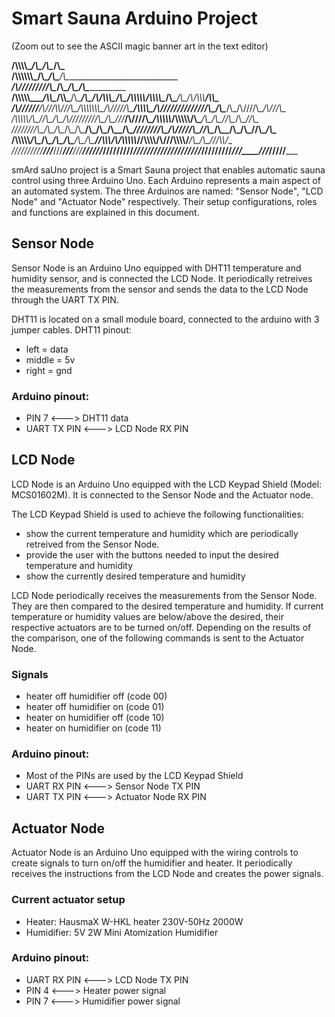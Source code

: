 # Smart Sauna Arduino Project

(Zoom out to see the ASCII magic banner art in the text editor)

______________________________________/\\\\\\\\\__________________________/\\\_________________________________________/\\\________/\\\_____________________________        
 ____________________________________/\\\\\\\\\\\\\_______________________\/\\\________________________________________\/\\\_______\/\\\_____________________________       
  ___________________________________/\\\/////////\\\______________________\/\\\________________________________________\/\\\_______\/\\\_____________________________      
   __/\\\\\\\\\\____/\\\\\__/\\\\\___\/\\\_______\/\\\__/\\/\\\\\\\_________\/\\\_____________/\\\\\\\\\\__/\\\\\\\\\____\/\\\_______\/\\\__/\\/\\\\\\_______/\\\\\____     
    _\/\\\//////___/\\\///\\\\\///\\\_\/\\\\\\\\\\\\\\\_\/\\\/////\\\___/\\\\\\\\\____________\/\\\//////__\////////\\\___\/\\\_______\/\\\_\/\\\////\\\____/\\\///\\\__    
     _\/\\\\\\\\\\_\/\\\_\//\\\__\/\\\_\/\\\/////////\\\_\/\\\___\///___/\\\////\\\____________\/\\\\\\\\\\___/\\\\\\\\\\__\/\\\_______\/\\\_\/\\\__\//\\\__/\\\__\//\\\_   
      _\////////\\\_\/\\\__\/\\\__\/\\\_\/\\\_______\/\\\_\/\\\_________\/\\\__\/\\\____________\////////\\\__/\\\/////\\\__\//\\\______/\\\__\/\\\___\/\\\_\//\\\__/\\\__  
       __/\\\\\\\\\\_\/\\\__\/\\\__\/\\\_\/\\\_______\/\\\_\/\\\_________\//\\\\\\\/\\____________/\\\\\\\\\\_\//\\\\\\\\/\\__\///\\\\\\\\\/___\/\\\___\/\\\__\///\\\\\/___ 
        _\//////////__\///___\///___\///__\///________\///__\///___________\///////\//____________\//////////___\////////\//_____\/////////_____\///____\///_____\/////_____



smArd saUno project is a Smart Sauna project that enables automatic sauna control using three Arduino Uno.
Each Arduino represents a main aspect of an automated system. 
The three Arduinos are named: "Sensor Node", "LCD Node" and "Actuator Node" respectively.
Their setup configurations, roles and functions are explained in this document.

## Sensor Node

Sensor Node is an Arduino Uno equipped with DHT11 temperature and humidity sensor, and is connected the LCD Node.
It periodically retreives the measurements from the sensor and sends the data to the LCD Node through the UART TX PIN.

DHT11 is located on a small module board, connected to the arduino with 3 jumper cables.
DHT11 pinout:
- left = data
- middle = 5v
- right = gnd

### Arduino pinout:
- PIN 7 <---> DHT11 data
- UART TX PIN <---> LCD Node RX PIN

## LCD Node

LCD Node is an Arduino Uno equipped with the LCD Keypad Shield (Model: MCS01602M). It is connected to the Sensor Node and the Actuator node.

The LCD Keypad Shield is used to achieve the following functionalities:
- show the current temperature and humidity which are periodically retreived from the Sensor Node. 
- provide the user with the buttons needed to input the desired temperature and humidity
- show the currently desired temperature and humidity

LCD Node periodically receives the measurements from the Sensor Node. They are then compared to the desired temperature and humidity. If current temperature or humidity values are below/above the desired, their respective actuators are to be turned on/off.
Depending on the results of the comparison, one of the following commands is sent to the Actuator Node.
### Signals
- heater off humidifier off (code 00)
- heater off humidifier on  (code 01)
- heater on  humidifier off (code 10)
- heater on  humidifier on  (code 11)

### Arduino pinout:
- Most of the PINs are used by the LCD Keypad Shield
- UART RX PIN <---> Sensor Node TX PIN
- UART TX PIN <---> Actuator Node RX PIN

## Actuator Node

Actuator Node is an Arduino Uno equipped with the wiring controls to create signals to turn on/off the humidifier and heater. It periodically receives the instructions from the LCD Node and creates the power signals.

### Current actuator setup
- Heater: HausmaX W-HKL heater 230V-50Hz 2000W
- Humidifier: 5V 2W Mini Atomization Humidifier

### Arduino pinout:
- UART RX PIN <---> LCD Node TX PIN
- PIN 4 <---> Heater power signal
- PIN 7 <---> Humidifier power signal
